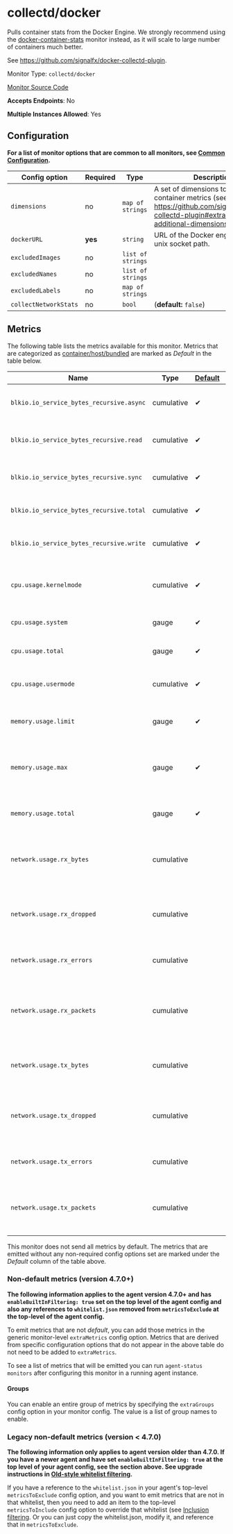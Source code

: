 <!--- GENERATED BY gomplate from scripts/docs/monitor-page.md.tmpl --->

# collectd/docker

Pulls container stats from the Docker Engine.  We
strongly recommend using the
[docker-container-stats](./docker-container-stats.md) monitor instead, as it
will scale to large number of containers much better.

See https://github.com/signalfx/docker-collectd-plugin.


Monitor Type: `collectd/docker`

[Monitor Source Code](https://github.com/signalfx/signalfx-agent/tree/master/internal/monitors/collectd/docker)

**Accepts Endpoints**: No

**Multiple Instances Allowed**: Yes

## Configuration

**For a list of monitor options that are common to all monitors, see [Common
Configuration](../monitor-config.md#common-configuration).**


| Config option | Required | Type | Description |
| --- | --- | --- | --- |
| `dimensions` | no | `map of strings` | A set of dimensions to add to container metrics (see https://github.com/signalfx/docker-collectd-plugin#extracting-additional-dimensions). |
| `dockerURL` | **yes** | `string` | URL of the Docker engine, can be a unix socket path. |
| `excludedImages` | no | `list of strings` |  |
| `excludedNames` | no | `list of strings` |  |
| `excludedLabels` | no | `map of strings` |  |
| `collectNetworkStats` | no | `bool` |  (**default:** `false`) |


## Metrics

The following table lists the metrics available for this monitor.
Metrics that are categorized as [container/host/bundled](https://docs.signalfx.com/en/latest/admin-guide/usage.html#about-custom-bundled-and-high-resolution-metrics)
are marked as _Default_ in the table below.

| Name | Type | [Default](https://docs.signalfx.com/en/latest/admin-guide/usage.html#about-custom-bundled-and-high-resolution-metrics) | [Group](#groups) | Description |
| ---  | ---  | ---    | --- | ---         |
| `blkio.io_service_bytes_recursive.async` | cumulative | ✔ | blkio | Volume, in bytes, of asynchronous block I/O |
| `blkio.io_service_bytes_recursive.read` | cumulative | ✔ | blkio | Volume, in bytes, of reads from block devices |
| `blkio.io_service_bytes_recursive.sync` | cumulative | ✔ | blkio | Volume, in bytes, of synchronous block I/O |
| `blkio.io_service_bytes_recursive.total` | cumulative | ✔ | blkio | Total volume, in bytes, of all block I/O |
| `blkio.io_service_bytes_recursive.write` | cumulative | ✔ | blkio | Volume, in bytes, of writes to block devices |
| `cpu.usage.kernelmode` | cumulative | ✔ | cpu | Jiffies of CPU time spent in kernel mode by the container |
| `cpu.usage.system` | gauge | ✔ | cpu | Jiffies of CPU time used by the system |
| `cpu.usage.total` | gauge | ✔ | cpu | Jiffies of CPU time used by the container |
| `cpu.usage.usermode` | cumulative | ✔ | cpu | Jiffies of CPU time spent in user mode by the container |
| `memory.usage.limit` | gauge | ✔ | memory | Memory usage limit of the container, in bytes |
| `memory.usage.max` | gauge | ✔ | memory | Maximum measured memory usage of the container, in bytes |
| `memory.usage.total` | gauge | ✔ | memory | Bytes of memory used by the container |
| `network.usage.rx_bytes` | cumulative |  | network | Bytes received by the container via its network interface |
| `network.usage.rx_dropped` | cumulative |  | network | Number of inbound network packets dropped by the container |
| `network.usage.rx_errors` | cumulative |  | network | Errors receiving network packets |
| `network.usage.rx_packets` | cumulative |  | network | Network packets received by the container via its network interface |
| `network.usage.tx_bytes` | cumulative |  | network | Bytes sent by the container via its network interface |
| `network.usage.tx_dropped` | cumulative |  | network | Number of outbound network packets dropped by the container |
| `network.usage.tx_errors` | cumulative |  | network | Errors sending network packets |
| `network.usage.tx_packets` | cumulative |  | network | Network packets sent by the container via its network interface |



This monitor does not send all metrics by default.  The metrics that are
emitted without any non-required config options set are marked under the
_Default_ column of the table above.

### Non-default metrics (version 4.7.0+)

**The following information applies to the agent version 4.7.0+ and has
`enableBuiltInFiltering: true` set on the top level of the agent config and
also any references to `whitelist.json` removed from `metricsToExclude` at the
top-level of the agent config.**

To emit metrics that are not _default_, you can add those metrics in the
generic monitor-level `extraMetrics` config option.  Metrics that are derived
from specific configuration options that do not appear in the above table do
not need to be added to `extraMetrics`.

To see a list of metrics that will be emitted you can run `agent-status
monitors` after configuring this monitor in a running agent instance.


#### Groups
You can enable an entire group of metrics by specifying the `extraGroups` config
option in your monitor config.  The value is a list of group names to enable.

### Legacy non-default metrics (version < 4.7.0)

**The following information only applies to agent version older than 4.7.0. If
you have a newer agent and have set `enableBuiltInFiltering: true` at the top
level of your agent config, see the section above. See upgrade instructions in
[Old-style whitelist filtering](../legacy-filtering.md#old-style-whitelist-filtering).**

If you have a reference to the `whitelist.json` in your agent's top-level
`metricsToExclude` config option, and you want to emit metrics that are not in
that whitelist, then you need to add an item to the top-level
`metricsToInclude` config option to override that whitelist (see [Inclusion
filtering](../legacy-filtering.md#inclusion-filtering).  Or you can just
copy the whitelist.json, modify it, and reference that in `metricsToExclude`.



